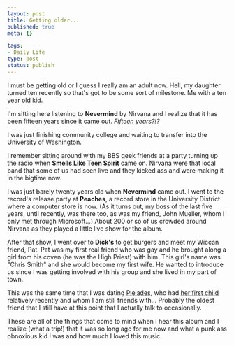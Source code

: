 ```yaml
--- 
layout: post
title: Getting older...
published: true
meta: {}

tags: 
- Daily Life
type: post
status: publish
---
```

I must be getting old or I guess I really am an adult now. Hell, my daughter turned ten recently so that's got to be some sort of milestone. Me with a ten year old kid.

I'm sitting here listening to <strong>Nevermind</strong> by Nirvana and I realize that it has been fifteen years since it came out. <em>Fifteen years?!?</em>

I was just finishing community college and waiting to transfer into the University of Washington.

I remember sitting around with my BBS geek friends at a party turning up the radio when <strong>Smells Like Teen Spirit</strong> came on. Nirvana were that local band that some of us had seen live and they kicked ass and were making it in the bigtime now.

I was just barely twenty years old when <strong>Nevermind</strong> came out. I went to the record's release party at <strong>Peaches</strong>, a record store in the University District where a computer store is now. (As it turns out, my boss of the last five years, until recently, was there too, as was my friend, John Mueller, whom I only met through Microsoft...) About 200 or so of us crowded around Nirvana as they played a little live show for the album.

After that show, I went over to <strong>Dick's</strong> to get burgers and meet my Wiccan friend, Pat. Pat was my first real friend who was gay and he brought along a girl from his coven (he was the High Priest) with him. This girl's name was "Chris Smith" and she would become my first wife. He wanted to introduce us since I was getting involved with his group and she lived in my part of town.

This was the same time that I was dating <a href="http://www.flickr.com/photos/albill/tags/pleiades/">Pleiades</a>, who had <a href="http://www.flickr.com/photos/mohmlet/sets/72057594111036959/">her first child</a> relatively recently and whom I am still friends with... Probably the oldest friend that I still have at this point that I actually talk to occasionally.

These are all of the things that come to mind when I hear this album and I realize (what a trip!) that it was so long ago for me now and what a punk ass obnoxious kid I was and how much I loved this music.
